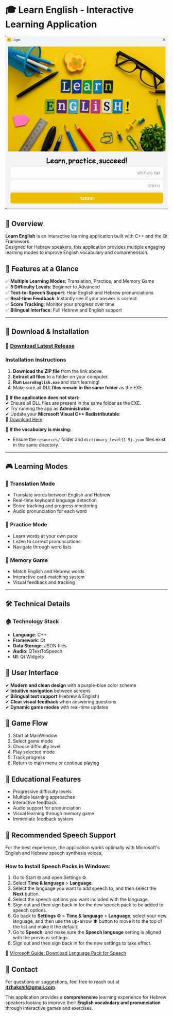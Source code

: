 # 🎓 Learn English - Interactive Learning Application

<p align="center">
  <img src="resources/Learn_English.png" alt="Learn English App">
</p>

## 📝 Overview

**Learn English** is an interactive learning application built with C++ and the Qt Framework.  
Designed for Hebrew speakers, this application provides multiple engaging learning modes to improve English vocabulary and comprehension.

## 🚀 Features at a Glance

✅ **Multiple Learning Modes**: Translation, Practice, and Memory Game  
✅ **5 Difficulty Levels**: Beginner to Advanced  
✅ **Text-to-Speech Support**: Hear English and Hebrew pronunciations  
✅ **Real-time Feedback**: Instantly see if your answer is correct  
✅ **Score Tracking**: Monitor your progress over time  
✅ **Bilingual Interface**: Full Hebrew and English support

---

## 📝 Download & Installation

### 🔗 [Download Latest Release](https://github.com/itzhaksh/EnglishLearningApp/releases/download/v1.0.1/LearnEnglish-v1.0.1.zip)

### Installation Instructions

1. **Download the ZIP file** from the link above.
2. **Extract all files** to a folder on your computer.
3. **Run `LearnEnglish.exe`** and start learning!
4. Make sure all **DLL files remain in the same folder** as the EXE.

🚠 **If the application does not start:**  
✔ Ensure all DLL files are present in the same folder as the EXE.  
✔ Try running the app as **Administrator**.  
✔ Update your **Microsoft Visual C++ Redistributable**:  
🔗 [Download Here](https://learn.microsoft.com/en-us/cpp/windows/latest-supported-vc-redist?view=msvc-170#latest-microsoft-visual-c-redistributable-version)

🚠 **If the vocabulary is missing:**
- Ensure the `resources/` folder and `dictionary_level{1-5}.json` files exist in the same directory.

---

## 🎮 Learning Modes

### 🔹 **Translation Mode**
- Translate words between English and Hebrew
- Real-time keyboard language detection
- Score tracking and progress monitoring
- Audio pronunciation for each word

### 🔹 **Practice Mode**
- Learn words at your own pace
- Listen to correct pronunciations
- Navigate through word lists

### 🔹 **Memory Game**
- Match English and Hebrew words
- Interactive card-matching system
- Visual feedback and tracking

---

## 🛠️ Technical Details

### 🏠 **Technology Stack**
- **Language**: C++
- **Framework**: Qt
- **Data Storage**: JSON files
- **Audio**: QTextToSpeech
- **UI**: Qt Widgets

## 🎨 User Interface

✔ **Modern and clean design** with a purple-blue color scheme  
✔ **Intuitive navigation** between screens  
✔ **Bilingual text support** (Hebrew & English)  
✔ **Clear visual feedback** when answering questions  
✔ **Dynamic game modes** with real-time updates

## 🔄 Game Flow

1. Start at MainWindow
2. Select game mode
3. Choose difficulty level
4. Play selected mode
5. Track progress
6. Return to main menu or continue playing

## 🎯 Educational Features

- Progressive difficulty levels
- Multiple learning approaches
- Interactive feedback
- Audio support for pronunciation
- Visual learning through memory game
- Immediate feedback system

## 👥 Recommended Speech Support

For the best experience, the application works optimally with Microsoft's English and Hebrew speech synthesis voices.

### How to Install Speech Packs in Windows:

1. Go to Start ⊞ and open Settings ⚙️.
2. Select **Time & language** > **Language**.
3. Select the language you want to add speech to, and then select the **Next** button.
4. Select the speech options you want included with the language.
5. Sign out and then sign back in for the new speech pack to be added to speech options.
6. Go back to **Settings ⚙️** > **Time & language** > **Language**, select your new language, and then use the up-arrow ⬆️ button to move it to the top of the list and make it the default.
7. Go to **Speech**, and make sure the **Speech language** setting is aligned with the previous settings.
8. Sign out and then sign back in for the new settings to take effect.

🔗 [Microsoft Guide: Download Language Pack for Speech](https://support.microsoft.com/en-us/windows/download-language-pack-for-speech-24d06ef3-ca09-ddcc-70a0-63606fd16394)

## 📧 Contact

For questions or suggestions, feel free to reach out at **[itzhakshif@gmail.com](mailto:itzhakshif@gmail.com)**.

This application provides a **comprehensive** learning experience for Hebrew speakers looking to improve their **English vocabulary and pronunciation** through interactive games and exercises.
